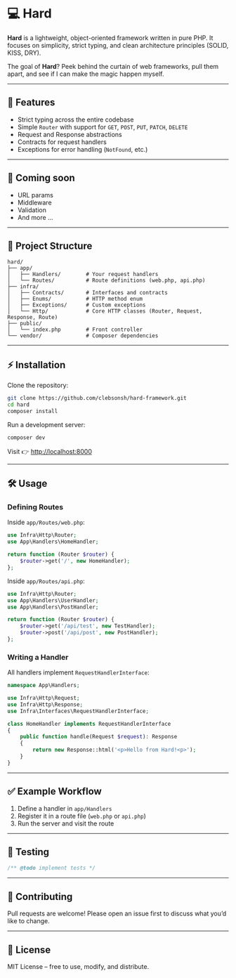# 💻 Hard

**Hard** is a lightweight, object-oriented framework written in pure PHP.
It focuses on simplicity, strict typing, and clean architecture principles (SOLID, KISS, DRY).

The goal of **Hard**? Peek behind the curtain of web frameworks, pull them apart, and see if I can make the magic happen
myself.

---

## 🚀 Features

* Strict typing across the entire codebase
* Simple `Router` with support for `GET`, `POST`, `PUT`, `PATCH`, `DELETE`
* Request and Response abstractions
* Contracts for request handlers
* Exceptions for error handling (`NotFound`, etc.)

---

## 🔮 Coming soon

* URL params
* Middleware
* Validation
* And more ...

---

## 📂 Project Structure

```
hard/
├── app/
│   ├── Handlers/        # Your request handlers
│   └── Routes/          # Route definitions (web.php, api.php)
├── infra/
│   ├── Contracts/       # Interfaces and contracts
│   ├── Enums/           # HTTP method enum
│   ├── Exceptions/      # Custom exceptions
│   └── Http/            # Core HTTP classes (Router, Request, Response, Route)
├── public/
│   └── index.php        # Front controller
└── vendor/              # Composer dependencies
```

---

## ⚡ Installation

Clone the repository:

```bash
git clone https://github.com/clebsonsh/hard-framework.git
cd hard
composer install
```

Run a development server:

```bash
composer dev
```

Visit 👉 [http://localhost:8000](http://localhost:8000)

---

## 🛠 Usage

### Defining Routes

Inside `app/Routes/web.php`:

```php
use Infra\Http\Router;
use App\Handlers\HomeHandler;

return function (Router $router) {
    $router->get('/', new HomeHandler);
};
```

Inside `app/Routes/api.php`:

```php
use Infra\Http\Router;
use App\Handlers\UserHandler;
use App\Handlers\PostHandler;

return function (Router $router) {
    $router->get('/api/test', new TestHandler);
    $router->post('/api/post', new PostHandler);
};
```

### Writing a Handler

All handlers implement `RequestHandlerInterface`:

```php
namespace App\Handlers;

use Infra\Http\Request;
use Infra\Http\Response;
use Infra\Interfaces\RequestHandlerInterface;

class HomeHandler implements RequestHandlerInterface
{
    public function handle(Request $request): Response
    {
        return new Response::html('<p>Hello from Hard!<p>');
    }
}
```

---

## ✅ Example Workflow

1. Define a handler in `app/Handlers`
2. Register it in a route file (`web.php` or `api.php`)
3. Run the server and visit the route

---

## 🧪 Testing

```php
/** @todo implement tests */
```

---

## 🤝 Contributing

Pull requests are welcome!
Please open an issue first to discuss what you’d like to change.

---

## 📜 License

MIT License – free to use, modify, and distribute.
